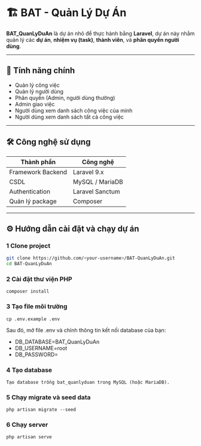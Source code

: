 # 🏗️ BAT - Quản Lý Dự Án

**BAT_QuanLyDuAn** là dự án nhỏ để thực hành bằng **Laravel**, dự án này nhằm quản lý các **dự án**, **nhiệm vụ (task)**, **thành viên**, và **phân quyền người dùng**.

---

## 🚀 Tính năng chính

-   Quản lý công việc
-   Quản lý người dùng
-   Phân quyền (Admin, người dùng thường)
-   Admin giao việc
-   Người dùng xem danh sách công việc của minh
-   Người dùng xem danh sách tất cả công việc

---

## 🛠️ Công nghệ sử dụng

| Thành phần        | Công nghệ       |
| ----------------- | --------------- |
| Framework Backend | Laravel 9.x     |
| CSDL              | MySQL / MariaDB |
| Authentication    | Laravel Sanctum |
| Quản lý package   | Composer        |

---

## ⚙️ Hướng dẫn cài đặt và chạy dự án

### 1️ Clone project

```bash
git clone https://github.com/<your-username>/BAT-QuanLyDuAn.git
cd BAT-QuanLyDuAn
```

### 2 Cài đặt thư viện PHP

```
composer install
```

### 3 Tạo file môi trường

```
cp .env.example .env
```

Sau đó, mở file .env và chỉnh thông tin kết nối database của bạn:

-   DB_DATABASE=BAT_QuanLyDuAn
-   DB_USERNAME=root
-   DB_PASSWORD=

### 4 Tạo database

```
Tạo database trống bat_quanlyduan trong MySQL (hoặc MariaDB).
```

### 5 Chạy migrate và seed data

```
php artisan migrate --seed
```

### 6 Chạy server

```
php artisan serve
```
